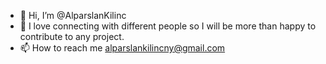 - 👋 Hi, I’m @AlparslanKilinc
- 👀 I love connecting with different people so I will be more than happy to contribute to any project.
- 📫 How to reach me alparslankilincny@gmail.com


<!---
AlparslanKilinc/AlparslanKilinc is a ✨ special ✨ repository because its `README.md` (this file) appears on your GitHub profile.
You can click the Preview link to take a look at your changes.
--->
